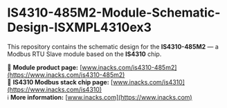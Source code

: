 # IS4310-485M2-Module-Schematic-Design-ISXMPL4310ex3

This repository contains the schematic design for the **IS4310-485M2** — a Modbus RTU Slave module based on the **IS4310** chip.

🔗 **Module product page:** [www.inacks.com/is4310-485m2](https://www.inacks.com/is4310-485m2)  
🔗 **IS4310 Modbus stack chip page:** [www.inacks.com/is4310](https://www.inacks.com/is4310)  
ℹ️ **More information:** [www.inacks.com](https://www.inacks.com)
